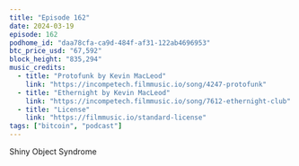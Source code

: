 ```yaml
---
title: "Episode 162"
date: 2024-03-19
episode: 162
podhome_id: "daa78cfa-ca9d-484f-af31-122ab4696953"
btc_price_usd: "67,592"
block_height: "835,294"
music_credits:
  - title: "Protofunk by Kevin MacLeod"
    link: "https://incompetech.filmmusic.io/song/4247-protofunk"
  - title: "Ethernight by Kevin MacLeod"
    link: "https://incompetech.filmmusic.io/song/7612-ethernight-club"
  - title: "License"
    link: "https://filmmusic.io/standard-license"
tags: ["bitcoin", "podcast"]
---
```


Shiny Object Syndrome

